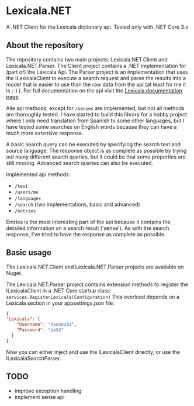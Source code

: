 # Lexicala.NET
A .NET Client for the Lexicala dictionary api. Tested only with .NET Core 3.x 

## About the repository
The repository contains two main projects: Lexicala.NET.Client and Lexicala.NET.Parser. The Client project contains a .NET implementation for (part of) the Lexicala Api. The Parser project is an implementation that uses the ILexicalaClient to execute a search request and parse the results into a model that is easier to use than the raw data from the api (at least for me it is ;-) ). For full documentation on the api visit the [Lexicala documentation page](https://api.lexicala.com/documentation).

Alle api methods, except for `/senses` are implemented, but not all methods are thoroughly tested. I have started to build this library for a hobby project where I only need translation from Spanish to some other languages, but I have tested some searches on English words because they can have a much more extensive response.

A basic search query can be executed by specifying the search text and source language. The response object is as complete as possible by trying out many different search queries, but it could be that some properties are still missing.
Advanced search queries can also be executed.

Implemented api methods:
- `/test`
- `/users/me`
- `/languages`
- `/search` (two implementations, basic and advanced)
- `/entries`

Entries is the most interesting part of the api because it contains the detailed information on a search result ('sense'). As with the search response, I've tried to have the response as complete as possible. 


## Basic usage
The Lexicala.NET.Client and Lexicala.NET.Parser projects are available on Nuget.

The Lexicala.NET.Parser project contains extension methods to register the ILexicalaClient in a .NET Core startup class:
`services.RegisterLexicala(Configuration)`
This overload depends on a Lexicala section in your appsettings.json file:
```json
{
"Lexicala": {
    "Username": "hannoz82",
    "Password": "pa$$"
  }
}
```
Now you can either inject and use the ILexicalaClient directly, or use the ILexicalaSearchParser. 

## TODO
- improve exception handling
- implement sense api 
